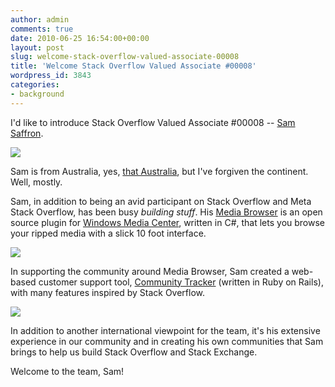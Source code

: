 ```yaml
---
author: admin
comments: true
date: 2010-06-25 16:54:00+00:00
layout: post
slug: welcome-stack-overflow-valued-associate-00008
title: 'Welcome Stack Overflow Valued Associate #00008'
wordpress_id: 3843
categories:
- background
---
```



I'd like to introduce Stack Overflow Valued Associate #00008 -- [Sam Saffron](http://stackoverflow.com/users/17174/sam-saffron).



![](http://blog.stackoverflow.com/wp-content/uploads/sam-saffron-blog.jpg)



Sam is from Australia, yes, [that Australia](http://blog.stackoverflow.com/2009/02/new-question-answer-rate-limits/), but I've forgiven the continent. Well, mostly.



Sam, in addition to being an avid participant on Stack Overflow and Meta Stack Overflow, has been busy _building stuff_. His [Media Browser](http://www.mediabrowser.tv/) is an open source plugin for [Windows Media Center](http://www.microsoft.com/windows/windows-media-center/get-started/default.aspx), written in C#, that lets you browse your ripped media with a slick 10 foot interface.



[![](http://blog.stackoverflow.com/wp-content/uploads/media-browser.jpg)](http://www.mediabrowser.tv/)



In supporting the community around Media Browser, Sam created a web-based customer support tool, [Community Tracker](http://community-tracker.com/) (written in Ruby on Rails), with many features inspired by Stack Overflow.



[![](http://blog.stackoverflow.com/wp-content/uploads/community-tracker.png)](http://meta.community-tracker.com/)



In addition to another international viewpoint for the team, it's his extensive experience in our community and in creating his own communities that Sam brings to help us build Stack Overflow and Stack Exchange.



Welcome to the team, Sam! 


